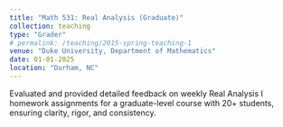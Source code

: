 ```yaml
---
title: "Math 531: Real Analysis (Graduate)"
collection: teaching
type: "Grader"
# permalink: /teaching/2015-spring-teaching-1
venue: "Duke University, Department of Mathematics"
date: 01-01-2025
location: "Durham, NC"
---
```


Evaluated and provided detailed feedback on weekly Real Analysis I homework assignments for a graduate-level course with 20+ students, ensuring clarity, rigor, and consistency.